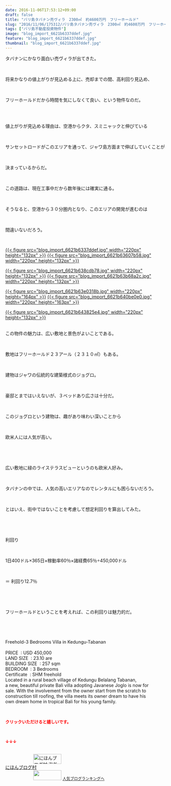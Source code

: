 ```yaml
---
date: 2016-11-06T17:53:12+09:00
draft: false
title: "バリ島タバナン売ヴィラ　2300㎡　約4600万円　フリーホールド"
slug: "2016/11/06/175312/バリ島タバナン売ヴィラ　2300㎡　約4600万円　フリーホールド"
tags: ["バリ島不動産投資物件"]
image: "blog_import_6621b6337ddef.jpg"
feature: "blog_import_6621b6337ddef.jpg"
thumbnail: "blog_import_6621b6337ddef.jpg"
---
```

<p>タバナンにかなり面白い売ヴィラが出てきた。</p><p> </p><p>将来かなりの値上がりが見込める上に、売却までの間、高利回り見込め、</p><p> </p><p>フリーホールドだから時間を気にしなくて良い、という物件なのだ。</p><p> </p><p><br/>値上がりが見込める理由は、空港からクタ、スミニャックと伸びている</p><p> </p><p>サンセットロードがこのエリアを通って、ジャワ島方面まで伸ばしていくことが</p><p> </p><p>決まっているからだ。</p><p> </p><p>この道路は、現在工事中だから数年後には確実に通る。</p><p> </p><p>そうなると、空港から３０分圏内となり、このエリアの開発が進むのは</p><p> </p><p>間違いないだろう。</p><p> </p><p><a href="blog_import_6621b63492117.jpg">{{< figure src="blog_import_6621b6337ddef.jpg" width="220px" height="132px" >}}</a> <a href="blog_import_6621b6372a681.jpg">{{< figure src="blog_import_6621b63607b58.jpg" width="220px" height="132px" >}}</a></p><p><a href="blog_import_6621b639e26d1.jpg">{{< figure src="blog_import_6621b638cdb78.jpg" width="220px" height="132px" >}}</a> <a href="blog_import_6621b63c81ef6.jpg">{{< figure src="blog_import_6621b63b68a2c.jpg" width="220px" height="132px" >}}</a></p><p><a href="blog_import_6621b63f1a934.jpg">{{< figure src="blog_import_6621b63e0318b.jpg" width="220px" height="164px" >}}</a> <a href="blog_import_6621b641d2e6a.jpg">{{< figure src="blog_import_6621b640be0e0.jpg" width="220px" height="163px" >}}</a></p><p><a href="blog_import_6621b6449b1b1.jpg">{{< figure src="blog_import_6621b643825e4.jpg" width="220px" height="132px" >}}</a> </p><p> <br/>この物件の魅力は、広い敷地と景色がよいことである。</p><p> </p><p>敷地はフリーホールド２３アール（２３１０㎡）もある。</p><p> </p><p>建物はジャワの伝統的な建築様式のジョグロ。</p><p> </p><p>豪邸とまではいえないが、３ベッドあり広さは十分だ。</p><p> </p><p>このジョグロという建物は、趣があり味わい深いことから</p><p> </p><p>欧米人には人気が高い。</p><p> </p><p> </p><p>広い敷地に緑のライステラスビューというのも欧米人好み。</p><p> </p><p>タバナンの中では、人気の高いエリアなのでレンタルにも困らないだろう。</p><p> </p><p>とはいえ、街中ではないことを考慮して想定利回りを算出してみた。</p><p> </p><p> </p><p>利回り</p><p> </p><p>1日400ドル×365日×稼動率60％×諸経費65％÷450,000ドル</p><p> </p><p>＝ 利回り12.7％</p><p> </p><p> </p><p>フリーホールドということを考えれば、この利回りは魅力的だ。</p><p> </p><p> </p><p>Freehold-3 Bedrooms Villa in Kedungu-Tabanan        <br/>        <br/>PRICE  : USD 450,000     <br/>LAND SIZE  : 23.10 are  <br/>BUILDING SIZE  : 257 sqm  <br/>BEDROOM  : 3 Bedrooms  <br/>Certificate  : SHM freehold  <br/>Located in a rural beach village of Kedungu Belalang Tabanan,     <br/>a new, beautiful private Bali villa adopting Javanese Joglo is now for     <br/>sale. With the involvement from the owner start from the scratch to     <br/>construction till roofing, the villa meets its owner dream to have his     <br/>own dream home in tropical Bali for his young family. </p><p> </p><p><font color="#ff0000" size="2"><strong>クリックいただけると嬉しいです。</strong></font></p><p> </p><p><font color="#ff0000" size="2"><strong>↓↓↓</strong></font></p><p><br/><a href="ranking.html?p_cid=01260127" target="_blank"><img width="88" height="31" alt="にほんブログ村 海外生活ブログ バリ島情報へ" src="data:image/svg+xml;charset=utf-8,%3Csvg%20xmlns%3D%22http%3A%2F%2Fwww.w3.org%2F2000%2Fsvg%22%20title%3D%22Placeholder%20for%20Images%22%20role%3D%22presentation%22%20viewBox%3D%220%200%2088%2031%22%20%2F%3E" border="0" data-src="https://img-proxy.blog-video.jp/images?url=http%3A%2F%2Foverseas.blogmura.com%2Fbali%2Fimg%2Fbali88_31.gif" style="aspect-ratio: auto 88 / 31;"/><noscript><img width="88" height="31" alt="にほんブログ村 海外生活ブログ バリ島情報へ" src="https://img-proxy.blog-video.jp/images?url=http%3A%2F%2Foverseas.blogmura.com%2Fbali%2Fimg%2Fbali88_31.gif" border="0"></noscript></a><br/><a href="ranking.html?p_cid=01260127" target="_blank">にほんブログ村</a><br/><a title="人気ブログランキングへ" href="link.php?1804582"><img width="88" height="31" src="data:image/svg+xml;charset=utf-8,%3Csvg%20xmlns%3D%22http%3A%2F%2Fwww.w3.org%2F2000%2Fsvg%22%20title%3D%22Placeholder%20for%20Images%22%20role%3D%22presentation%22%20viewBox%3D%220%200%2088%2031%22%20%2F%3E" border="0" data-src="https://blog.with2.net/img/banner/banner_22.gif" style="aspect-ratio: auto 88 / 31;"/><noscript><img width="88" height="31" src="https://blog.with2.net/img/banner/banner_22.gif" border="0"></noscript></a> <a style="font-size: 12px;" href="link.php?1804582">人気ブログランキングへ</a></p>

